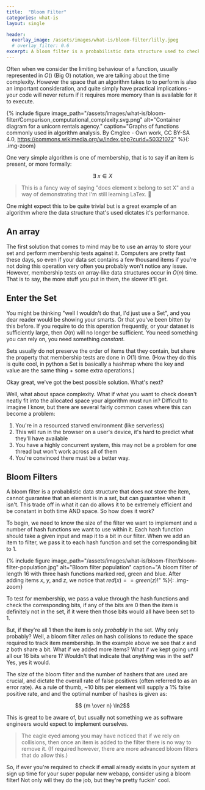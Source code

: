 ```yaml
---
title:  "Bloom Filter"
categories: what-is
layout: single

header:
  overlay_image: /assets/images/what-is/bloom-filter/lilly.jpeg
  # overlay_filter: 0.6
excerpt: A bloom filter is a probabilistic data structure used to check set membership in constant time and space. They're pretty cool.
---
```


Often when we consider the limiting behaviour of a function, usually represented in $O()$ (Big O) notation, we are talking about the time complexity. However the space that an algorithm takes to to perform is also an important consideration, and quite simply have practical implications - your code will never return if it requires more memory than is available for it to execute.

{% include figure image_path="/assets/images/what-is/bloom-filter/Comparison_computational_complexity.svg.png" alt="Container diagram for a unicorn rentals agency." caption="Graphs of functions commonly used in algorithm analysis. By Cmglee - Own work, CC BY-SA 4.0, https://commons.wikimedia.org/w/index.php?curid=50321072" %}{: .img-zoom}

One very simple algorithm is one of membership, that is to say if an item is present, or more formally:

$$\exists \ x \in X $$

> This is a fancy way of saying "does element x belong to set X" and a way of demonstrating that I'm still learning LaTex. 👀

One might expect this to be quite trivial but is a great example of an algorithm where the data structure that's used dictates it's performance.

## An array

The first solution that comes to mind may be to use an array to store your set and perform membership tests against it. Computers are pretty fast these days, so even if your data set contains a few thousand items if you're not doing this operation very often you probably won't notice any issue. However, membership tests on array-like data structures occur in $O(n)$ time. That is to say, the more stuff you put in them, the slower it'll get.

## Enter the Set

You might be thinking "well I wouldn't do that, I'd just use a Set", and you dear reader would be showing your smarts. Or that you've been bitten by this before. If you require to do this operation frequently, or your dataset is sufficiently large, then $O(n)$ will no longer be sufficient. You need something you can rely on, you need something _constant_.

Sets usually do not preserve the order of items that they contain, but share the property that membership tests are done in $O(1)$ time. (How they do this is quite cool, in python a Set is basically a hashmap where the key and value are the same thing + some extra operations.)

Okay great, we've got the best possible solution. What's next?

Well, what about space complexity. What if what you want to check doesn't neatly fit into the allocated space your algorithm must run in? Difficult to imagine I know, but there are several fairly common cases where this can become a problem:

1. You're in a resourced starved environment (like serverless)
2. This will run in the browser on a user's device, it's hard to predict what they'll have available
3. You have a highly concurrent system, this may not be a problem for one thread but won't work across all of them
4. You're convinced there must be a better way.


## Bloom Filters

A bloom filter is a probablistic data structure that does not store the item, cannot guarantee that an element is in a set, but can guarantee when it isn't. This trade off in what it can do allows it to be extremely efficient and be constant in both time AND space. So how does it work?

To begin, we need to know the size of the filter we want to implement and a number of hash functions we want to use within it. Each hash function should take a given input and map it to a bit in our filter. When we add an item to filter, we pass it to each hash function and set the corresponding bit to 1.

{% include figure image_path="/assets/images/what-is/bloom-filter/bloom-filter-population.jpg" alt="Bloom filter population" caption="A bloom filter of length 16 with three hash functions marked red, green and blue. After adding items $x$, $y$, and $z$, we notice that $red(x) == green(z)$!" %}{: .img-zoom}

To test for membership, we pass a value through the hash functions and check the corresponding bits, if any of the bits are 0 then the item is definitely not in the set, if it were then those bits would all have been set to 1.

But, if they're all 1 then the item is only _probably_ in the set. Why only probably? Well, a bloom filter _relies_ on hash collisions to reduce the space required to track item membership. In the example above we see that $x$ and $z$ both share a bit. What if we added more items? What if we kept going until all our 16 bits where 1? Wouldn't that indicate that _anything_ was in the set? Yes, yes it would.

The _size_ of the bloom filter and the number of hashers that are used are crucial, and dictate the overall rate of false positives (often referred to as an error rate). As a rule of thumb, ~10 bits per element will supply a 1% false positive rate, and and the optimal number of hashes is given as:

$$ {m \over n} \ln2$$

This is great to be aware of, but usually not something we as software engineers would expect to implement ourselves.

> The eagle eyed among you may have noticed that if we rely on collisions, then once an item is added to the filter there is no way to remove it. (If required however, there are more advanced bloom filters that do allow this.)

So, if ever you're required to check if email already exists in your system at sign up time for your super popular new webapp, consider using a bloom filter! Not only will they do the job, but they're pretty fuckin' cool.


<script type="text/x-mathjax-config">
MathJax.Hub.Config({
  tex2jax: {
    inlineMath: [['$','$'], ['\\(','\\)']],
    processEscapes: true
  }
});
</script>
<script src="https://cdnjs.cloudflare.com/ajax/libs/mathjax/2.7.0/MathJax.js?config=TeX-AMS-MML_HTMLorMML" type="text/javascript"></script>
